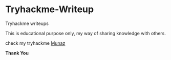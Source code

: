 # Tryhackme-Writeup
Tryhackme writeups

This is educational purpose only, my way of sharing knowledge with others.

check my tryhackme <a href="https://tryhackme.com/p/Munaz" target="_blank">Munaz</a>

**Thank You**
